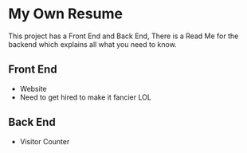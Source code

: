 # My Own Resume
This project has a Front End and Back End, There is a Read Me for the backend which explains all what you need to know.

## Front End
- Website
- Need to get hired to make it fancier LOL
## Back End
- Visitor Counter